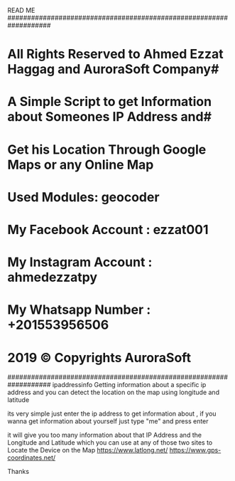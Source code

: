 READ ME
###################################################################
# All Rights Reserved to Ahmed Ezzat Haggag and AuroraSoft Company#
# A Simple Script to get Information about Someones IP Address and#
# Get his Location Through Google Maps or any Online Map          #
# Used Modules: geocoder                                          #
# My Facebook Account : ezzat001                                  #
# My Instagram Account : ahmedezzatpy                             #
# My Whatsapp Number : +201553956506                              #
# 2019 © Copyrights AuroraSoft                                    #
###################################################################
ipaddressinfo
Getting information about a specific ip address and you can detect the location on the map using longitude and latitude

its very simple just enter the ip address to get information about , if you wanna get information about yourself just type "me" and 
press enter

it will give you too many information about that IP Address and the Longitude and Latitude which you can use at any of those two sites
to Locate the Device on the Map
https://www.latlong.net/
https://www.gps-coordinates.net/

Thanks
